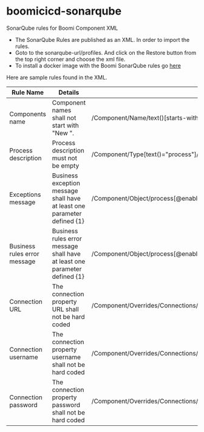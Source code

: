 # boomicicd-sonarqube
SonarQube rules for Boomi Component XML

- The SonarQube Rules are published as an XML. In order to import the rules.
- Goto to the sonarqube-url/profiles. And click on the Restore button from the top right corner and choose the xml file.
- To install a docker image with the Boomi SonarQube rules go [here](https://hub.docker.com/repository/docker/boomicicd/sonar)

Here are sample rules found in the XML.

|**Rule Name**|**Details**|**Definition**|
|-----|-----|-----|
|Components name|Component names shall not start with "New ".|/Component/Name/text()[starts-with(., 'New ')]|
|Process description|Process description must not be empty|/Component/Type[text()="process"]/../Description[not(text())]|
|Exceptions message |Business exception message shall have at least one parameter defined {1} |/Component/Object/process[@enableUserLog]/shapes/shape[@image="exception_icon"]/configuration/exception/exMessage/text()[not(contains(.,'{1}'))]|
|Business rules error message |Business rules error message shall have at least one parameter defined {1} |/Component/Object/process[@enableUserLog]/shapes/shape[@shapetype="businessrules"]/configuration/businessrules/rule/errorMessage/@content[not(contains(.,'{1}'))]|
|Connection URL |The connection property URL shall not be hard coded|/Component/Overrides/Connections/ConnectionOverride/field[@id="URL"][@overrideable='false']|
|Connection username|The connection property username shall not be hard coded|/Component/Overrides/Connections/ConnectionOverride/field[@id="user"][@overrideable='false']|
|Connection password|The connection property password shall not be hard coded|/Component/Overrides/Connections/ConnectionOverride/field[@id="password"][@overrideable='false']|
  
